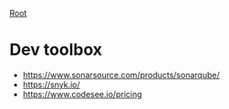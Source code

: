 [Root](../README.md)

# Dev toolbox

- https://www.sonarsource.com/products/sonarqube/  
- https://snyk.io/  
- https://www.codesee.io/pricing  
